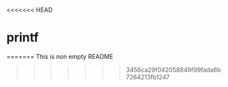 <<<<<<< HEAD
# printf
=======
This is non empty README
>>>>>>> 3456ca29f042058849f99fada6b7264213fb1247
